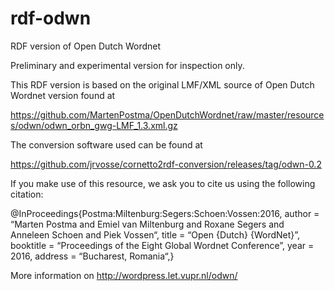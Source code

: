 # rdf-odwn
RDF version of Open Dutch Wordnet

Preliminary and experimental version for inspection only.

This RDF version is based on the original LMF/XML source of Open Dutch Wordnet version found at

https://github.com/MartenPostma/OpenDutchWordnet/raw/master/resources/odwn/odwn_orbn_gwg-LMF_1.3.xml.gz 

The conversion software used can be found at

https://github.com/jrvosse/cornetto2rdf-conversion/releases/tag/odwn-0.2

If you make use of this resource, we ask you to cite us using the following citation:

@InProceedings{Postma:Miltenburg:Segers:Schoen:Vossen:2016, author = “Marten Postma and Emiel van Miltenburg and Roxane Segers and Anneleen Schoen and Piek Vossen“, title = “Open {Dutch} {WordNet}”, booktitle = “Proceedings of the Eight Global Wordnet Conference”, year = 2016, address = “Bucharest, Romania“,}

More information on http://wordpress.let.vupr.nl/odwn/
